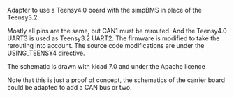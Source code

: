 Adapter to use a Teensy4.0 board with the simpBMS in place of the Teensy3.2.

Mostly all pins are the same, but CAN1 must be rerouted. And the Teensy4.0 UART3 is used as Teensy3.2 UART2.
The firmware is modified to take the rerouting into account.
The source code modifications are under the USING_TEENSY4 directive.

The schematic is drawn with kicad 7.0 and under the Apache licence

Note that this is just a proof of concept, the schematics of the carrier board could be adapted to add a CAN bus or two.
